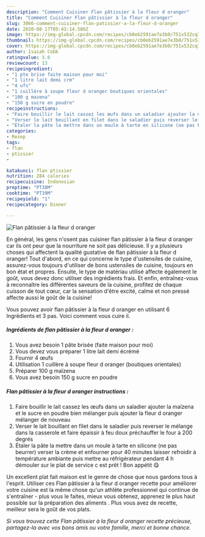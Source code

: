 ```yaml
---
description: "Comment Cuisiner Flan pâtissier à la fleur d oranger"
title: "Comment Cuisiner Flan pâtissier à la fleur d oranger"
slug: 3066-comment-cuisiner-flan-patissier-a-la-fleur-d-oranger
date: 2020-08-17T05:43:14.586Z
image: https://img-global.cpcdn.com/recipes/cb0eb2591ae7e3b0/751x532cq70/flan-patissier-a-la-fleur-d-oranger-photo-principale-de-la-recette.jpg
thumbnail: https://img-global.cpcdn.com/recipes/cb0eb2591ae7e3b0/751x532cq70/flan-patissier-a-la-fleur-d-oranger-photo-principale-de-la-recette.jpg
cover: https://img-global.cpcdn.com/recipes/cb0eb2591ae7e3b0/751x532cq70/flan-patissier-a-la-fleur-d-oranger-photo-principale-de-la-recette.jpg
author: Isaiah Cobb
ratingvalue: 3.6
reviewcount: 13
recipeingredient:
- "1 pte brise faite maison pour moi"
- "1 litre lait demi crm"
- "4 ufs"
- "1 cuillère à soupe fleur d oranger boutiques orientales"
- "100 g mazena"
- "150 g sucre en poudre"
recipeinstructions:
- "Faire bouillir le lait cassez les œufs dans un saladier ajouter la maïzena et le sucre en poudre bien mélanger puis ajouter la fleur d oranger mélanger de nouveau"
- "Verser le lait bouillant en filet dans le saladier puis reverser le mélange dans la casserole et faire épaissir à feu doux préchauffer le four à 200 degrés"
- "Étaler la pâte la mettre dans un moule à tarte en silicone (ne pas beurrer) verser la crème et enfourner pour 40 minutes laisser refroidir à température ambiante puis mettre au réfrigérateur pendant 4 h démouler sur le plat de service c est prêt ! Bon appétit 😋"
categories:
- Resep
tags:
- flan
- ptissier
- 

katakunci: flan ptissier  
nutrition: 284 calories
recipecuisine: Indonesian
preptime: "PT38M"
cooktime: "PT39M"
recipeyield: "1"
recipecategory: Dinner

---
```



![Flan pâtissier à la fleur d oranger](https://img-global.cpcdn.com/recipes/cb0eb2591ae7e3b0/751x532cq70/flan-patissier-a-la-fleur-d-oranger-photo-principale-de-la-recette.jpg)

En général, les gens n'osent pas cuisiner flan pâtissier à la fleur d oranger car ils ont peur que la nourriture ne soit pas délicieuse. Il y a plusieurs choses qui affectent la qualité gustative de flan pâtissier à la fleur d oranger! Tout d'abord, en ce qui concerne le type d'ustensiles de cuisine, assurez-vous toujours d'utiliser de bons ustensiles de cuisine, toujours en bon état et propres. Ensuite, le type de matériau utilisé affecte également le goût, vous devez donc utiliser des ingrédients frais. Et enfin, entraînez-vous à reconnaître les différentes saveurs de la cuisine, profitez de chaque cuisson de tout cœur, car la sensation d'être excité, calme et non pressé affecte aussi le goût de la cuisine!

<!--inarticleads1-->

Vous pouvez avoir flan pâtissier à la fleur d oranger en utilisant 6 Ingrédients et 3 pas. Voici comment vous cuire il.

##### Ingrédients de flan pâtissier à la fleur d oranger :

1. Vous avez besoin 1 pâte brisée (faite maison pour moi)
1. Vous devez vous préparer 1 litre lait demi écrémé
1. Fournir 4 œufs
1. Utilisation 1 cuillère à soupe fleur d oranger (boutiques orientales)
1. Préparer 100 g maïzena
1. Vous avez besoin 150 g sucre en poudre




<!--inarticleads2-->

##### Flan pâtissier à la fleur d oranger instructions :

1. Faire bouillir le lait cassez les œufs dans un saladier ajouter la maïzena et le sucre en poudre bien mélanger puis ajouter la fleur d oranger mélanger de nouveau
1. Verser le lait bouillant en filet dans le saladier puis reverser le mélange dans la casserole et faire épaissir à feu doux préchauffer le four à 200 degrés
1. Étaler la pâte la mettre dans un moule à tarte en silicone (ne pas beurrer) verser la crème et enfourner pour 40 minutes laisser refroidir à température ambiante puis mettre au réfrigérateur pendant 4 h démouler sur le plat de service c est prêt ! Bon appétit 😋




<!--inarticleads1-->

<p>
Un excellent plat fait maison est le genre de chose que nous gardons tous à l'esprit. Utiliser ces Flan pâtissier à la fleur d oranger recette pour améliorer votre cuisine est la même chose qu'un athlète professionnel qui continue de s'entraîner - plus vous le faites, mieux vous obtenez, apprenez le plus haut possible sur la préparation des aliments . Plus vous avez de recette, meilleur sera le goût de vos plats.
</p>

<p>
<i>Si vous trouvez cette Flan pâtissier à la fleur d oranger recette précieuse, partagez-la avec vos bons amis ou votre famille, merci et bonne chance.</i>
</p>
